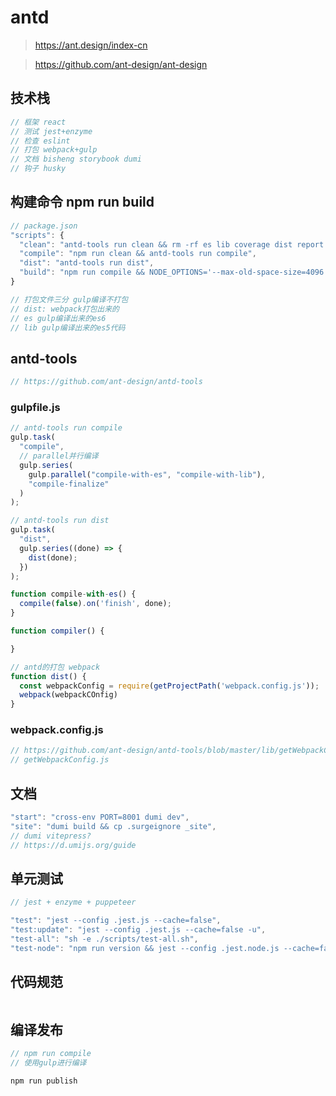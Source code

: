 # antd

> <https://ant.design/index-cn>

> <https://github.com/ant-design/ant-design>

## 技术栈

```js
// 框架 react
// 测试 jest+enzyme
// 检查 eslint
// 打包 webpack+gulp
// 文档 bisheng storybook dumi
// 钩子 husky
```

## 构建命令 npm run build

```js
// package.json
"scripts": {
  "clean": "antd-tools run clean && rm -rf es lib coverage dist report.html",
  "compile": "npm run clean && antd-tools run compile",
  "dist": "antd-tools run dist",
  "build": "npm run compile && NODE_OPTIONS='--max-old-space-size=4096' npm run dist",
}

// 打包文件三分 gulp编译不打包
// dist: webpack打包出来的
// es gulp编译出来的es6
// lib gulp编译出来的es5代码
```

## antd-tools

```js
// https://github.com/ant-design/antd-tools
```

### gulpfile.js

```js
// antd-tools run compile
gulp.task(
  "compile",
  // parallel并行编译
  gulp.series(
    gulp.parallel("compile-with-es", "compile-with-lib"),
    "compile-finalize"
  )
);

// antd-tools run dist
gulp.task(
  "dist",
  gulp.series((done) => {
    dist(done);
  })
);

function compile-with-es() {
  compile(false).on('finish', done);
}

function compiler() {

}

// antd的打包 webpack
function dist() {
  const webpackConfig = require(getProjectPath('webpack.config.js'));
  webpack(webpackCOnfig)
}
```

### webpack.config.js

```js
// https://github.com/ant-design/antd-tools/blob/master/lib/getWebpackConfig.js
// getWebpackConfig.js
```

## 文档

```js
"start": "cross-env PORT=8001 dumi dev",
"site": "dumi build && cp .surgeignore _site",
// dumi vitepress?
// https://d.umijs.org/guide
```

## 单元测试

```js
// jest + enzyme + puppeteer

"test": "jest --config .jest.js --cache=false",
"test:update": "jest --config .jest.js --cache=false -u",
"test-all": "sh -e ./scripts/test-all.sh",
"test-node": "npm run version && jest --config .jest.node.js --cache=false",
```

## 代码规范

```js

```

## 编译发布

```js
// npm run compile
// 使用gulp进行编译

npm run publish
```
